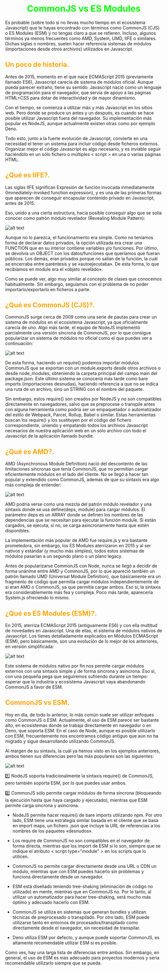 # <span style="color:lime"><center>CommonJS vs ES Modules</center></span>

Es probable (sobre todo si no llevas mucho tiempo en el ecosistema Javascript) que te hayas encontrado con términos como CommonJS (CJS) o ES Modules (ESM) y no tengas claro a que se refieren. Incluso, algunos términos ya menos frecuentes como AMD, System, UMD, IIFE o similares. Dichas siglas o nombres, suelen hacer referencia sistemas de módulos (importaciones desde otros archivos) utilizados en Javascript.

## <span style="color:orange">Un poco de historia.</span>
Antes de 2015, momento en el que nace ECMAScript 2015 (previamente llamado ES6), Javascript carecía de sistema de módulos oficial. Aunque pueda parecer extraño, tiene su sentido: Javascript nació como un lenguaje de programación para el navegador, que servía de apoyo a las páginas HTML+CSS para dotar de interactividad y de mayor dinamismo.

Con el tiempo, se comienza a utilizar más y más Javascript en los sitios web. Pero donde se produce un antes y un después, es cuando se hace posible utilizar Javascript fuera del navegador. Su implementación más popular es NodeJS, aunque actualmente existen otras como por ejemplo Deno.

Todo esto, junto a la fuerte evolución de Javascript, convierte en una necesidad el tener un sistema para incluir código desde ficheros externos. Organizar mejor el código Javascript es algo necesario, y es inviable seguir haciéndolo en un sólo fichero o múltiples < script > en una o varias páginas HTML.

## <span style="color:orange">¿Qué es IIFE?.</span>
Las siglas IIFE significan Expresión de función invocada inmediatamente (Immediately-invoked function expression), y es una de las primeras formas que aparecen de conseguir encapsular contenido privado en Javascript, antes de 2015.

Eso, unido a una cierta estructura, hacía posible conseguir algo que se solía conocer como patrón módulo revelador (Revealing Module Pattern):

![alt text](./imagenes-commonjs-vs-es-modules/image.png)

Aunque no lo parezca, el funcionamiento era simple. Como no teníamos forma de declarar datos privados, la opción utilizada era crear una FUNCTION que en su interior contiene variables y/o funciones. Por último, se devolvía un OBJECT con los datos/funciones que queríamos que fueran públicos. Los demás, eran privados porque no salían de la función, la cuál se encerraba entre paréntesis y se «autoejecutaba». De esta forma, lo que recibíamos en module era el «objeto revelado».

Como se puede ver, algo muy similar al concepto de clases que conocemos habitualmente. Sin embargo, seguíamos con el problema de no poder importarlo/exportarlo en ficheros a parte.

## <span style="color:orange">¿Qué es CommonJS (CJS)?.</span>
CommonJS surge cerca de 2009 como una serie de pautas para crear un sistema de módulos en el ecosistema Javascript, ya que oficialmente carecía de uno. Algo más tarde, el equipo de NodeJS implementó parcialmente una versión síncrona de CommonJS, por lo que consigue popularizar un sistema de módulos no oficial como el que puedes ver a continuación:

![alt text](./imagenes-commonjs-vs-es-modules/image-1.png)

De esta forma, haciendo un require() podemos importar módulos CommonJS que se exportan con un module.exports desde otros archivos o desde node_modules, obteniendo la carpeta principal del campo main del package.json. Este último sistema se conocería más tarde como bare imports (importaciones desnudas), haciendo referencia a que no se indica una ruta de un archivo, sino un STRING con el nombre del paquete.

Sin embargo, estos require() son creados por NodeJS y no son compatibles directamente en navegadores, salvo que se preprocese o transpile antes con alguna herramienta como podría ser un empaquetador o automatizador del estilo de Webpack, Parcel, Rollup, Babel o similar. Estas herramientas buscan los require() y los sustituyen por el código del fichero correspondiente, uniendo y empatando todos los archivos Javascript necesarios de nuestra aplicación web en un sólo archivo con todo el Javascript de la aplicación llamado bundle.

## <span style="color:orange">¿Qué es AMD?.</span>
AMD (Asynchronous Module Definition) nació del descontento de las limitaciones síncronas que tenía CommonJS, que no permitían cargar eficientemente módulos en el lado del cliente. No se llegó a hacer tan popular y extendido como CommonJS, además de que su sintaxis era algo más compleja de entender:

![alt text](./imagenes-commonjs-vs-es-modules/image-2.png)

AMD podría verse como una mezcla del patrón módulo revelador y una sintaxis donde se usa define(deps, module) para cargar módulos. El parámetro deps es un ARRAY donde se definen los nombres de las dependencias que se necesitan para ejecutar la función module. Si están cargados, se ejecuta, si no, se carga asincronamente hasta que estén disponibles.

La implementación más popular de AMD fue require.js y era bastante prometedora, sin embargo, los ES Modules aterrizaron en 2015 y al ser nativos y estándar (y mucho más simples), todos estos sistemas de módulos pasarían a un segundo plano o un plano legacy.

Antes de popularizarse CommonJS con Node, nunca se llegó a decidir de forma unánime entre AMD y CommonJS, por lo que apareció también un patrón llamado UMD (Universal Module Definition), que básicamente era un fragmento de código que permitía cargar módulos independientemente de si eran AMD o CommonJS, ya que permitía cargar ambos. Eso sí, la sintaxis era considerablemente más fea y compleja. Poco más tarde, aparecería System.js ofreciendo lo mismo.

## <span style="color:orange">¿Qué es ES Modules (ESM)?.</span>
En 2015, aterriza ECMAScript 2015 (antiguamente ES6) y con ella multitud de novedades en Javascript. Una de ellas, el sistema de módulos nativos de Javascript. Los tienes detalladamente explicados en Módulos ECMAScript (ESM), pero básicamente, son una evolución de lo mejor de los anteriores, en versión simplificada:

![alt text](./imagenes-commonjs-vs-es-modules/image-3.png)

Este sistema de módulos nativo por fin nos permite cargar módulos externos con una sintaxis simple y de forma síncrona y asíncrona. Eso sí, con una pequeña pega que seguiremos sufriendo durante un tiempo: esperar que la industria y ecosistema Javascript vaya abandonando CommonJS a favor de ESM.

## <span style="color:orange">CommonJS vs ESM.</span>
Hoy en día, de todo lo anterior, lo más común suele ser utilizar enfoques como CommonJS o ESM. Actualmente, el uso de ESM parece ser bastante alto, en ecosistemas donde se trabaja directamente en navegador o en Deno, que soporta ESM. En el caso de Node, aunque es posible utilizarlo con ESM, frecuentemente nos encontramos código antiguo que aún no ha migrado y sigue desarrollando utilizando CommonJS.

Al margen de su sintaxis, la cuál ya hemos visto en los ejemplos anteriores, ambos tienen sus diferencias pero las más populares son las siguientes:

![alt text](./imagenes-commonjs-vs-es-modules/commonjs-vs-esm.png)

1️⃣ NodeJS soporta tradicionalmente la sintaxis require() de CommonJS, pero también soporta ESM, por lo que puedes usar ambos.

2️⃣ CommonJS sólo permite cargar módulos de forma síncrona (bloqueando la ejecución hasta que haya cargado y ejecutado), mientras que ESM permite carga síncrona y asíncrona.

- NodeJS permite hacer require() de bare imports utilizando npm. Por otro lado, ESM tiene una estrategia similar basada en el cliente que se basa en import maps, un fichero .json que incluye la URL de referencias a los nombres de los paquetes «desnudos».

- Los require de CommonJS no son compatibles en el navegador de forma directa, mientras que los import de ESM si lo son, siempre que se indique el atributo < script type="module" > en los scripts que lo utilicen.

- CommonJS no permite cargar directamente desde una URL o CDN un módulo, mientras que con ESM puedes hacerlo sin problemas y funciona directamente desde un navegador.

- ESM está diseñado teniendo tree-shaking (eliminación de código no utilizado) en mente, mientras que en CommonJS no. Por lo tanto, al utilizar un automatizador para hacer tree-shaking, será mucho más óptimo y adecuado hacerlo con ESM.

- CommonJS se utiliza en sistemas que generan bundles y utilizan técnicas de preprocesado o transpilado. Por otro lado, ESM puede utilizarse tanto en entornos de procesados/transpilado como directamente desde el navegador, sin necesidad de transpilar.

- Deno utiliza ESM por defecto, y aunque puede soportar CommonJS, es altamente recomendable utilizar ESM si es posible.

Como ves, hay una larga lista de diferencias entre ambos. Sin embargo, en general, el uso de ESM es más adecuado para proyectos modernos y sería recomendable utilizarlo siempre que se pueda.